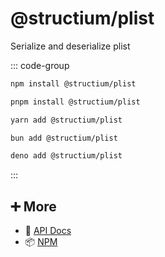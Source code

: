# @structium/plist

Serialize and deserialize plist

::: code-group

```bash [npm]
npm install @structium/plist
```

```bash [pnpm]
pnpm install @structium/plist
```

```bash [yarn]
yarn add @structium/plist
```

```bash [bun]
bun add @structium/plist
```

```bash [deno]
deno add @structium/plist
```

:::

## ➕ More

- 📖 [API Docs](api.md)
- 📦 [NPM](https://www.npmjs.com/package/@structium/plist)
